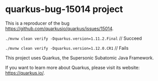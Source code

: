 # quarkus-bug-15014 project

This is a reproducer of the bug https://github.com/quarkusio/quarkus/issues/15014.

`./mvnw clean verify -Dquarkus.version=1.11.2.Final` // Succeed

`./mvnw clean verify -Dquarkus.version=1.12.0.CR1` // Fails

This project uses Quarkus, the Supersonic Subatomic Java Framework.

If you want to learn more about Quarkus, please visit its website: https://quarkus.io/.